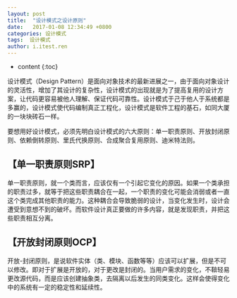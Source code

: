 ```yaml
---
layout: post
title:  "设计模式之设计原则"
date:   2017-01-08 12:34:49 +0800
categories: 设计模式
tags:  设计模式
author: i.itest.ren
---
```


* content
{:toc}

设计模式（Design Pattern）是面向对象技术的最新进展之一，由于面向对象设计的灵活性，增加了其设计的复杂性，设计模式的出现就是为了提高复用的设计方案，让代码更容易被他人理解、保证代码可靠性。设计模式于己于他人于系统都是多赢的，设计模式使代码编制真正工程化，设计模式是软件工程的基石，如同大厦的一块块砖石一样。

要想用好设计模式，必须先明白设计模式的六大原则：单一职责原则、开放封闭原则、依赖倒转原则、里氏代换原则、合成聚合复用原则、迪米特法则。






## 【单一职责原则SRP】 ##

单一职责原则，就一个类而言，应该仅有一个引起它变化的原因。如果一个类承担的职责过多，就等于把这些职责耦合在一起，一个职责的变化可能会消弱或者一直这个类完成其他职责的能力。这种耦合会导致脆弱的设计，当变化发生时，设计会遭受到意想不到的破坏。而软件设计真正要做的许多内容，就是发现职责，并把这些职责相互分离。

## 【开放封闭原则OCP】 ##

开放-封闭原则，是说软件实体（类、模块、函数等等）应该可以扩展，但是不可以修改。即对于扩展是开放的，对于更改是封闭的。当用户需求的变化，不鞥轻易更改源代码，而是应该创建抽象类，去隔离以后发生的同类变化。这样会使得变化中的系统有一定的稳定性和延续性。